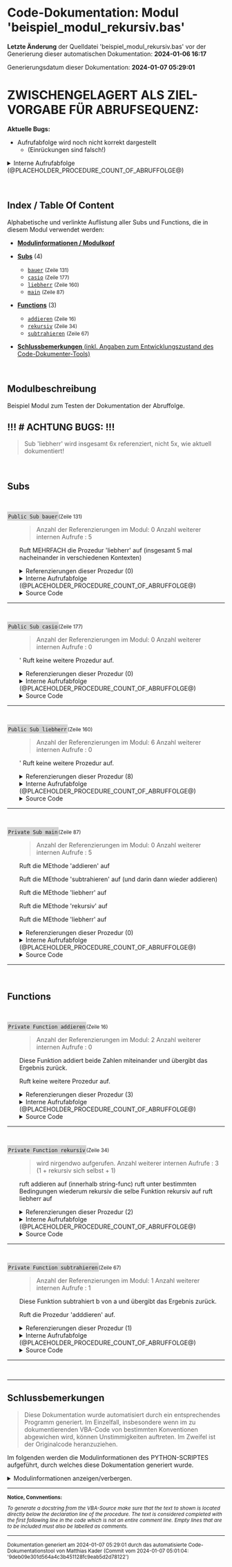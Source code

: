 ﻿# Code-Dokumentation: Modul 'beispiel_modul_rekursiv.bas'



**Letzte Änderung** der Quelldatei 'beispiel_modul_rekursiv.bas' vor der Generierung dieser automatischen Dokumentation: **2024-01-06 16:17**


Generierungsdatum dieser Dokumentation: **2024-01-07 05:29:01**









<!-- TODO: nur temporrary!  -->
# ZWISCHENGELAGERT ALS ZIEL-VORGABE FÜR ABRUFSEQUENZ:


**Aktuelle Bugs:**

- Aufrufabfolge wird noch nicht korrekt dargestellt 
    - (Einrückungen sind falsch!)






<details>
    <summary>      Interne Aufrufabfolge (@PLACEHOLDER_PROCEDURE_COUNT_OF_ABRUFFOLGE@)</summary>

---





@PLACEHOLDER_PROCEDURE_ABRUFFOLGE_INTRODUCTION@





@PLACEHOLDER_PROCEDURE_ABRUFFOLGE_ENTRY@








<!-- TODO: Platzhalter platz -->
<br>
<br>
<br>
<br>
<br>
STATIC  - EXEMPLARISCHES ZIEL- OUTPUT für MAIN:

<!-- TODO: Links einfügen! gleiches prinzip wie bei  references!-->




* ```hauptfunc1```
  * ```unterfunktionA```
    * ```wiederholungsfunktion```
  * ```unterfunktionB```
* ```hauptfunc2```
* ```hauptfunc3```
* ```wiederholungsfunktion```
  * ```wiederholungsfunktion```




</details>


﻿


<!-- --------------------------------------------------------------- -->
<!-- Index / TOC -->
<!-- --------------------------------------------------------------- -->

## Index / Table Of Content

Alphabetische und verlinkte Auflistung aller Subs und Functions, die in diesem Modul verwendet werden:

* [**Modulinformationen / Modulkopf**](#sec_modulinfos)
  

  
  <!-- ---------- SUBS: --------------- -->

* [**Subs**](#sec_subs) (4)
  
  * [```bauer```](#bauer) <small>(Zeile 131)</small>
  * [```casio```](#casio) <small>(Zeile 177)</small>
  * [```liebherr```](#liebherr) <small>(Zeile 160)</small>
  * [```main```](#main) <small>(Zeile 87)</small>
  




  <!-- ---------- FUNCTIONS: --------------- -->


* [**Functions**](#sec_functions) (3)
  
  
  * [```addieren```](#addieren) <small>(Zeile 16)</small>
  * [```rekursiv```](#rekursiv) <small>(Zeile 34)</small>
  * [```subtrahieren```](#subtrahieren) <small>(Zeile 67)</small>
  




  <!-- ---------- TAIL: --------------- -->


* [**Schlussbemerkungen** (inkl. Angaben zum Entwicklungszustand des Code-Dokumenter-Tools)](#sec_tail)




﻿


<a name="sec_modulinfos"></a>

## Modulbeschreibung

  
 Beispiel Modul zum Testen der Dokumentation der Abruffolge.

 ## !!! # ACHTUNG BUGS: !!!
 > Sub 'liebherr' wird insgesamt 6x referenziert, nicht 5x, wie aktuell dokumentiert!

﻿
<!-- -------------------------------------------------- -->
<!-- SECTION-START : SUBS -->
<!-- -------------------------------------------------- -->

<a name="sec_subs"></a>

## Subs


﻿





<!-- --------------------------------------------------------------- -->
<!-- NEUE PROZEDUR-DOKUMENTATION -->
<!-- NEUE PROZEDUR-DOKUMENTATION -->
<!-- NEUE PROZEDUR-DOKUMENTATION -->
<!-- --------------------------------------------------------------- -->




<a name="bauer"></a>
<span style="background-color: lightgrey; padding: 2px;">```Public Sub bauer```</span><small>(Zeile 131)</small>

<div style="padding-left:2em;">

>  Anzahl der Referenzierungen im Modul: 0
 Anzahl weiterer internen Aufrufe : 5

 Ruft MEHRFACH die Prozedur 'liebherr' auf (insgesamt 5 mal nacheinander in verschiedenen Kontexten)





<details>

<summary> Referenzierungen dieser Prozedur (0)</summary>

<div style="padding-left:1em;">



Kein Aufruf gefunden.







</details

</div>











<!-- TODO: ABRUFABFOLGE (DEV) -->

<details>
    <summary>      Interne Aufrufabfolge (@PLACEHOLDER_PROCEDURE_COUNT_OF_ABRUFFOLGE@)</summary>

---


@PLACEHOLDER_PROCEDURE_ABRUFFOLGE_INTRODUCTION@


<!-- <div style="padding-left:1em;"> -->








- ```liebherr``` <small> : [Zeile 141] : ```    call liebherr``` </small>
      
      - (! # TODO ABSCHLUSS DER REKURSIONEN INNERHALB DER ZULETZT DEOKUMENTIERTEN PROEDURZ @prepare_single_call_sequence_docs @ line : 1404 : Aufruf aus Instanz liebherr , counts_indents=3)



- ```liebherr``` <small> : [Zeile 142] : ```    call liebherr ' Aufruf``` </small>
      
      - (! # TODO ABSCHLUSS DER REKURSIONEN INNERHALB DER ZULETZT DEOKUMENTIERTEN PROEDURZ @prepare_single_call_sequence_docs @ line : 1404 : Aufruf aus Instanz liebherr , counts_indents=3)



- ```liebherr``` <small> : [Zeile 144] : ```    call liebherr("ERROR") ' Aufruf waere zwar ungültig, aber Prozedur könnte ja anders aussehen!``` </small>
      
      - (! # TODO ABSCHLUSS DER REKURSIONEN INNERHALB DER ZULETZT DEOKUMENTIERTEN PROEDURZ @prepare_single_call_sequence_docs @ line : 1404 : Aufruf aus Instanz liebherr , counts_indents=3)



- ```liebherr``` <small> : [Zeile 148] : ```    var = liebherr("gvkil")``` </small>
      
      - (! # TODO ABSCHLUSS DER REKURSIONEN INNERHALB DER ZULETZT DEOKUMENTIERTEN PROEDURZ @prepare_single_call_sequence_docs @ line : 1404 : Aufruf aus Instanz liebherr , counts_indents=3)

  - (! # TODO ABSCHLUSS DER REKURSIONEN INNERHALB DER ZULETZT DEOKUMENTIERTEN PROEDURZ @prepare_single_call_sequence_docs @ line : 1404 : Aufruf aus Instanz bauer , counts_indents=1)






<!-- </div> -->








</details>







<details>
    <summary>      Source Code</summary>

---

```
Public Sub bauer()
' Anzahl der Referenzierungen im Modul: 0
' Anzahl weiterer internen Aufrufe : 5
'
''' Ruft MEHRFACH die Prozedur 'liebherr' auf (insgesamt 5 mal nacheinander in verschiedenen Kontexten)
'

    MsgBox("Dies ist ein explizit als public gekennzeichnetes Sub.")

    ' Aufruf:
    call liebherr
    call liebherr ' Aufruf
    
    call liebherr("ERROR") ' Aufruf waere zwar ungültig, aber Prozedur könnte ja anders aussehen!

    ' Wiederum unügltig:
    var = liebherr
    var = liebherr("gvkil")





End Sub

```

</details>


</div>


---


<!-- --------------------------------------------------------------- -->


























﻿





<!-- --------------------------------------------------------------- -->
<!-- NEUE PROZEDUR-DOKUMENTATION -->
<!-- NEUE PROZEDUR-DOKUMENTATION -->
<!-- NEUE PROZEDUR-DOKUMENTATION -->
<!-- --------------------------------------------------------------- -->




<a name="casio"></a>
<span style="background-color: lightgrey; padding: 2px;">```Public Sub casio```</span><small>(Zeile 177)</small>

<div style="padding-left:2em;">

>  Anzahl der Referenzierungen im Modul: 0
 Anzahl weiterer internen Aufrufe : 0

 ' Ruft keine weitere Prozedur auf.




<details>

<summary> Referenzierungen dieser Prozedur (0)</summary>

<div style="padding-left:1em;">



Kein Aufruf gefunden.







</details

</div>











<!-- TODO: ABRUFABFOLGE (DEV) -->

<details>
    <summary>      Interne Aufrufabfolge (@PLACEHOLDER_PROCEDURE_COUNT_OF_ABRUFFOLGE@)</summary>

---


@PLACEHOLDER_PROCEDURE_ABRUFFOLGE_INTRODUCTION@


<!-- <div style="padding-left:1em;"> -->






  - (! # TODO ABSCHLUSS DER REKURSIONEN INNERHALB DER ZULETZT DEOKUMENTIERTEN PROEDURZ @prepare_single_call_sequence_docs @ line : 1404 : Aufruf aus Instanz casio , counts_indents=1)






<!-- </div> -->








</details>







<details>
    <summary>      Source Code</summary>

---

```
   Sub casio()
    ' Anzahl der Referenzierungen im Modul: 0
    ' Anzahl weiterer internen Aufrufe : 0
    '
    ''' ' Ruft keine weitere Prozedur auf.

    MsgBox("Dies ist ein implizit als public gekennzeichnetes Sub.")


End Sub

```

</details>


</div>


---


<!-- --------------------------------------------------------------- -->


























﻿





<!-- --------------------------------------------------------------- -->
<!-- NEUE PROZEDUR-DOKUMENTATION -->
<!-- NEUE PROZEDUR-DOKUMENTATION -->
<!-- NEUE PROZEDUR-DOKUMENTATION -->
<!-- --------------------------------------------------------------- -->




<a name="liebherr"></a>
<span style="background-color: lightgrey; padding: 2px;">```Public Sub liebherr```</span><small>(Zeile 160)</small>

<div style="padding-left:2em;">

>  Anzahl der Referenzierungen im Modul: 6
 Anzahl weiterer internen Aufrufe : 0

 ' Ruft keine weitere Prozedur auf.




<details>

<summary> Referenzierungen dieser Prozedur (8)</summary>

<div style="padding-left:1em;">



Die Prozedur wird in den folgenden, uebergeordneten Prozeduren aufgerufen:



* [```rekursiv```](#rekursiv) : <small>  Zeile 55 : ```    call liebherr``` </small>
* [```rekursiv```](#rekursiv) : <small>  Zeile 57 : ```    call liebherr("nochmal")``` </small>
* [```main```](#main) : <small>  Zeile 117 : ```    call liebherr("vor rekursivem Aufruf")``` </small>
* [```main```](#main) : <small>  Zeile 121 : ```    call liebherr("NACH rekursivem Aufruf")``` </small>
* [```bauer```](#bauer) : <small>  Zeile 141 : ```    call liebherr``` </small>
* [```bauer```](#bauer) : <small>  Zeile 142 : ```    call liebherr ' Aufruf``` </small>
* [```bauer```](#bauer) : <small>  Zeile 144 : ```    call liebherr("ERROR") ' Aufruf waere zwar ungültig, aber Prozedur könnte ja anders aussehen!``` </small>
* [```bauer```](#bauer) : <small>  Zeile 148 : ```    var = liebherr("gvkil")``` </small>




</details

</div>











<!-- TODO: ABRUFABFOLGE (DEV) -->

<details>
    <summary>      Interne Aufrufabfolge (@PLACEHOLDER_PROCEDURE_COUNT_OF_ABRUFFOLGE@)</summary>

---


@PLACEHOLDER_PROCEDURE_ABRUFFOLGE_INTRODUCTION@


<!-- <div style="padding-left:1em;"> -->






      - (! # TODO ABSCHLUSS DER REKURSIONEN INNERHALB DER ZULETZT DEOKUMENTIERTEN PROEDURZ @prepare_single_call_sequence_docs @ line : 1404 : Aufruf aus Instanz liebherr , counts_indents=3)






<!-- </div> -->








</details>







<details>
    <summary>      Source Code</summary>

---

```
   Sub liebherr()
   ' Anzahl der Referenzierungen im Modul: 6
    ' Anzahl weiterer internen Aufrufe : 0
    '
    ''' ' Ruft keine weitere Prozedur auf.


    MsgBox("Dies ist ein implizit als public gekennzeichnetes Sub.")


End Sub

```

</details>


</div>


---


<!-- --------------------------------------------------------------- -->


























﻿





<!-- --------------------------------------------------------------- -->
<!-- NEUE PROZEDUR-DOKUMENTATION -->
<!-- NEUE PROZEDUR-DOKUMENTATION -->
<!-- NEUE PROZEDUR-DOKUMENTATION -->
<!-- --------------------------------------------------------------- -->




<a name="main"></a>
<span style="background-color: lightgrey; padding: 2px;">```Private Sub main```</span><small>(Zeile 87)</small>

<div style="padding-left:2em;">

>  Anzahl der Referenzierungen im Modul: 0
 Anzahl weiterer internen Aufrufe : 5

 Ruft die MEthode 'addieren' auf

 Ruft die MEthode 'subtrahieren' auf (und darin dann wieder addieren)

 Ruft die MEthode 'liebherr' auf

 Ruft die MEthode 'rekursiv' auf

 Ruft die MEthode 'liebherr' auf




<details>

<summary> Referenzierungen dieser Prozedur (0)</summary>

<div style="padding-left:1em;">



Kein Aufruf gefunden.







</details

</div>











<!-- TODO: ABRUFABFOLGE (DEV) -->

<details>
    <summary>      Interne Aufrufabfolge (@PLACEHOLDER_PROCEDURE_COUNT_OF_ABRUFFOLGE@)</summary>

---


@PLACEHOLDER_PROCEDURE_ABRUFFOLGE_INTRODUCTION@


<!-- <div style="padding-left:1em;"> -->








- ```addieren``` <small> : [Zeile 111] : ```        wert = addieren(i, i)``` </small>
      
  - (! # TODO ABSCHLUSS DER REKURSIONEN INNERHALB DER ZULETZT DEOKUMENTIERTEN PROEDURZ @prepare_single_call_sequence_docs @ line : 1404 : Aufruf aus Instanz addieren , counts_indents=1)



- ```subtrahieren``` <small> : [Zeile 112] : ```        wert = subtrahieren(i, i - 1) ' Erklärung siehe @ Func!``` </small>
      


  - ```addieren``` <small> : [Zeile 77] : ```    subtrahieren = addieren(a, -b) ' Parameter b wird mit -1 multipliziert übergeben``` </small>
      
    - (! # TODO ABSCHLUSS DER REKURSIONEN INNERHALB DER ZULETZT DEOKUMENTIERTEN PROEDURZ @prepare_single_call_sequence_docs @ line : 1404 : Aufruf aus Instanz addieren , counts_indents=1)

  - (! # TODO ABSCHLUSS DER REKURSIONEN INNERHALB DER ZULETZT DEOKUMENTIERTEN PROEDURZ @prepare_single_call_sequence_docs @ line : 1404 : Aufruf aus Instanz subtrahieren , counts_indents=1)



- ```liebherr``` <small> : [Zeile 117] : ```    call liebherr("vor rekursivem Aufruf")``` </small>
      
  - (! # TODO ABSCHLUSS DER REKURSIONEN INNERHALB DER ZULETZT DEOKUMENTIERTEN PROEDURZ @prepare_single_call_sequence_docs @ line : 1404 : Aufruf aus Instanz liebherr , counts_indents=3)



- ```rekursiv``` <small> : [Zeile 119] : ```    call rekursiv``` </small>
      


  - ```addieren``` <small> : [Zeile 46] : ```    tx = tx + string(addieren(1,2))``` </small>
      
    - (! # TODO ABSCHLUSS DER REKURSIONEN INNERHALB DER ZULETZT DEOKUMENTIERTEN PROEDURZ @prepare_single_call_sequence_docs @ line : 1404 : Aufruf aus Instanz addieren , counts_indents=1)



  - ```rekursiv``` <small> : [Zeile 50] : ```        rekursiv(tx)``` </small>
  (... recursivly under certain conditions ... )




  - ```liebherr``` <small> : [Zeile 55] : ```    call liebherr``` </small>
  
    - (! # TODO ABSCHLUSS DER REKURSIONEN INNERHALB DER ZULETZT DEOKUMENTIERTEN PROEDURZ @prepare_single_call_sequence_docs @ line : 1404 : Aufruf aus Instanz liebherr , counts_indents=3)



  - ```liebherr``` <small> : [Zeile 57] : ```    call liebherr("nochmal")``` </small>
      
    - (! # TODO ABSCHLUSS DER REKURSIONEN INNERHALB DER ZULETZT DEOKUMENTIERTEN PROEDURZ @prepare_single_call_sequence_docs @ line : 1404 : Aufruf aus Instanz liebherr , counts_indents=3)

  - (! # TODO ABSCHLUSS DER REKURSIONEN INNERHALB DER ZULETZT DEOKUMENTIERTEN PROEDURZ @prepare_single_call_sequence_docs @ line : 1404 : Aufruf aus Instanz rekursiv , counts_indents=1)



- ```liebherr``` <small> : [Zeile 121] : ```    call liebherr("NACH rekursivem Aufruf")``` </small>
      
  - (! # TODO ABSCHLUSS DER REKURSIONEN INNERHALB DER ZULETZT DEOKUMENTIERTEN PROEDURZ @prepare_single_call_sequence_docs @ line : 1404 : Aufruf aus Instanz liebherr , counts_indents=3)

-(! # TODO ABSCHLUSS DER REKURSIONEN INNERHALB DER ZULETZT DEOKUMENTIERTEN PROEDURZ @prepare_single_call_sequence_docs @ line : 1404 : Aufruf aus Instanz main , counts_indents=1)






<!-- </div> -->








</details>







<details>
    <summary>      Source Code</summary>

---

```
Private Sub main()
' Anzahl der Referenzierungen im Modul: 0
' Anzahl weiterer internen Aufrufe : 5
'
''' Ruft die MEthode 'addieren' auf
'
''' Ruft die MEthode 'subtrahieren' auf (und darin dann wieder addieren)
'
''' Ruft die MEthode 'liebherr' auf
'
''' Ruft die MEthode 'rekursiv' auf
'
''' Ruft die MEthode 'liebherr' auf

' Das hier soll nirgendwo stehen.

    dim i as integer

    i = 10

    for i = 0 to 10
        
        msgbox(i)
        ' Ausgabe:
        wert = addieren(i, i)
        wert = subtrahieren(i, i - 1) ' Erklärung siehe @ Func!

    next i


    call liebherr("vor rekursivem Aufruf")

    call rekursiv

    call liebherr("NACH rekursivem Aufruf")


End Sub

```

</details>


</div>


---


<!-- --------------------------------------------------------------- -->


























﻿
<!-- -------------------------------------------------- -->
<!-- SECTION-START : FUNCTIONS -->
<!-- -------------------------------------------------- -->

<a name="sec_functions"></a>

## Functions


﻿





<!-- --------------------------------------------------------------- -->
<!-- NEUE PROZEDUR-DOKUMENTATION -->
<!-- NEUE PROZEDUR-DOKUMENTATION -->
<!-- NEUE PROZEDUR-DOKUMENTATION -->
<!-- --------------------------------------------------------------- -->




<a name="addieren"></a>
<span style="background-color: lightgrey; padding: 2px;">```Private Function addieren```</span><small>(Zeile 16)</small>

<div style="padding-left:2em;">

>  Anzahl der Referenzierungen im Modul: 2
 Anzahl weiterer internen Aufrufe : 0

 Diese Funktion addiert beide Zahlen miteinander und übergibt das Ergebnis zurück.

 Ruft keine weitere Prozedur auf.




<details>

<summary> Referenzierungen dieser Prozedur (3)</summary>

<div style="padding-left:1em;">



Die Prozedur wird in den folgenden, uebergeordneten Prozeduren aufgerufen:



* [```rekursiv```](#rekursiv) : <small>  Zeile 46 : ```    tx = tx + string(addieren(1,2))``` </small>
* [```subtrahieren```](#subtrahieren) : <small>  Zeile 77 : ```    subtrahieren = addieren(a, -b) ' Parameter b wird mit -1 multipliziert übergeben``` </small>
* [```main```](#main) : <small>  Zeile 111 : ```        wert = addieren(i, i)``` </small>




</details

</div>











<!-- TODO: ABRUFABFOLGE (DEV) -->

<details>
    <summary>      Interne Aufrufabfolge (@PLACEHOLDER_PROCEDURE_COUNT_OF_ABRUFFOLGE@)</summary>

---


@PLACEHOLDER_PROCEDURE_ABRUFFOLGE_INTRODUCTION@


<!-- <div style="padding-left:1em;"> -->






  - (! # TODO ABSCHLUSS DER REKURSIONEN INNERHALB DER ZULETZT DEOKUMENTIERTEN PROEDURZ @prepare_single_call_sequence_docs @ line : 1404 : Aufruf aus Instanz addieren , counts_indents=1)






<!-- </div> -->








</details>







<details>
    <summary>      Source Code</summary>

---

```
Private Function addieren(a as integer, b as integer) as integer
' Anzahl der Referenzierungen im Modul: 2
' Anzahl weiterer internen Aufrufe : 0
'
''' Diese Funktion addiert beide Zahlen miteinander und übergibt das Ergebnis zurück.
'
' Ruft keine weitere Prozedur auf.


    ' Addieren:
    addieren = a + b

End Function

```

</details>


</div>


---


<!-- --------------------------------------------------------------- -->


























﻿





<!-- --------------------------------------------------------------- -->
<!-- NEUE PROZEDUR-DOKUMENTATION -->
<!-- NEUE PROZEDUR-DOKUMENTATION -->
<!-- NEUE PROZEDUR-DOKUMENTATION -->
<!-- --------------------------------------------------------------- -->




<a name="rekursiv"></a>
<span style="background-color: lightgrey; padding: 2px;">```Private Function rekursiv```</span><small>(Zeile 34)</small>

<div style="padding-left:2em;">

>  wird nirgendwo aufgerufen.
 Anzahl weiterer internen Aufrufe : 3 (1 + rekursiv sich selbst + 1)

 ruft addieren auf (innerhalb string-func)
 ruft unter bestimmten Bedingungen wiederum rekursiv die selbe Funktion rekursiv auf
 ruft liebherr auf






<details>

<summary> Referenzierungen dieser Prozedur (2)</summary>

<div style="padding-left:1em;">



Die Prozedur wird in den folgenden, uebergeordneten Prozeduren aufgerufen:



* [```rekursiv```](#rekursiv) : <small>  Zeile 50 : ```        rekursiv(tx)``` </small>
* [```main```](#main) : <small>  Zeile 119 : ```    call rekursiv``` </small>




</details

</div>











<!-- TODO: ABRUFABFOLGE (DEV) -->

<details>
    <summary>      Interne Aufrufabfolge (@PLACEHOLDER_PROCEDURE_COUNT_OF_ABRUFFOLGE@)</summary>

---


@PLACEHOLDER_PROCEDURE_ABRUFFOLGE_INTRODUCTION@


<!-- <div style="padding-left:1em;"> -->








- ```addieren``` <small> : [Zeile 46] : ```    tx = tx + string(addieren(1,2))``` </small>
      
  - (! # TODO ABSCHLUSS DER REKURSIONEN INNERHALB DER ZULETZT DEOKUMENTIERTEN PROEDURZ @prepare_single_call_sequence_docs @ line : 1404 : Aufruf aus Instanz addieren , counts_indents=1)



- ```rekursiv``` <small> : [Zeile 50] : ```        rekursiv(tx)``` </small>
  (... recursivly under certain conditions ... )




- ```liebherr``` <small> : [Zeile 55] : ```    call liebherr``` </small>
  
      - (! # TODO ABSCHLUSS DER REKURSIONEN INNERHALB DER ZULETZT DEOKUMENTIERTEN PROEDURZ @prepare_single_call_sequence_docs @ line : 1404 : Aufruf aus Instanz liebherr , counts_indents=3)



- ```liebherr``` <small> : [Zeile 57] : ```    call liebherr("nochmal")``` </small>
      
      - (! # TODO ABSCHLUSS DER REKURSIONEN INNERHALB DER ZULETZT DEOKUMENTIERTEN PROEDURZ @prepare_single_call_sequence_docs @ line : 1404 : Aufruf aus Instanz liebherr , counts_indents=3)

  - (! # TODO ABSCHLUSS DER REKURSIONEN INNERHALB DER ZULETZT DEOKUMENTIERTEN PROEDURZ @prepare_single_call_sequence_docs @ line : 1404 : Aufruf aus Instanz rekursiv , counts_indents=1)






<!-- </div> -->








</details>







<details>
    <summary>      Source Code</summary>

---

```
Private Function rekursiv(tx as string) as string
' wird nirgendwo aufgerufen.
' Anzahl weiterer internen Aufrufe : 3 (1 + rekursiv sich selbst + 1)
'
' ruft addieren auf (innerhalb string-func)
' ruft unter bestimmten Bedingungen wiederum rekursiv die selbe Funktion rekursiv auf
' ruft liebherr auf
'
'


    ' Addieren:
    tx = tx + string(addieren(1,2))

    if len(tx) < 10 then

        rekursiv(tx)

    end if


    call liebherr

    call liebherr("nochmal")




End Function

```

</details>


</div>


---


<!-- --------------------------------------------------------------- -->


























﻿





<!-- --------------------------------------------------------------- -->
<!-- NEUE PROZEDUR-DOKUMENTATION -->
<!-- NEUE PROZEDUR-DOKUMENTATION -->
<!-- NEUE PROZEDUR-DOKUMENTATION -->
<!-- --------------------------------------------------------------- -->




<a name="subtrahieren"></a>
<span style="background-color: lightgrey; padding: 2px;">```Private Function subtrahieren```</span><small>(Zeile 67)</small>

<div style="padding-left:2em;">

>  Anzahl der Referenzierungen im Modul: 1
 Anzahl weiterer internen Aufrufe : 1

 Diese Funktion subtrahiert b von a und übergibt das Ergebnis zurück.


 Ruft die  Prozedur 'adddieren' auf.




<details>

<summary> Referenzierungen dieser Prozedur (1)</summary>

<div style="padding-left:1em;">



Die Prozedur wird in den folgenden, uebergeordneten Prozeduren aufgerufen:



* [```main```](#main) : <small>  Zeile 112 : ```        wert = subtrahieren(i, i - 1) ' Erklärung siehe @ Func!``` </small>




</details

</div>











<!-- TODO: ABRUFABFOLGE (DEV) -->

<details>
    <summary>      Interne Aufrufabfolge (@PLACEHOLDER_PROCEDURE_COUNT_OF_ABRUFFOLGE@)</summary>

---


@PLACEHOLDER_PROCEDURE_ABRUFFOLGE_INTRODUCTION@


<!-- <div style="padding-left:1em;"> -->








- ```addieren``` <small> : [Zeile 77] : ```    subtrahieren = addieren(a, -b) ' Parameter b wird mit -1 multipliziert übergeben``` </small>
      
  - (! # TODO ABSCHLUSS DER REKURSIONEN INNERHALB DER ZULETZT DEOKUMENTIERTEN PROEDURZ @prepare_single_call_sequence_docs @ line : 1404 : Aufruf aus Instanz addieren , counts_indents=1)

  - (! # TODO ABSCHLUSS DER REKURSIONEN INNERHALB DER ZULETZT DEOKUMENTIERTEN PROEDURZ @prepare_single_call_sequence_docs @ line : 1404 : Aufruf aus Instanz subtrahieren , counts_indents=1)






<!-- </div> -->








</details>







<details>
    <summary>      Source Code</summary>

---

```
Private Function subtrahieren(a as integer, b as integer) as integer
' Anzahl der Referenzierungen im Modul: 1
' Anzahl weiterer internen Aufrufe : 1
'
''' Diese Funktion subtrahiert b von a und übergibt das Ergebnis zurück.
'
'
' Ruft die  Prozedur 'adddieren' auf.

    ' Benutze die addieren Funktion:
    subtrahieren = addieren(a, -b) ' Parameter b wird mit -1 multipliziert übergeben


end Function

```

</details>


</div>


---


<!-- --------------------------------------------------------------- -->


























﻿




---

<a name="sec_tail"></a>

## Schlussbemerkungen



<!-- 
**Notice:**

*To generate a docstring from the VBA-Source, make sure that the text to shown is located directly below the declaration line of the procedure. The text is considered completed with the first following line in the code which is not an entire comment line.  Empty lines that are to be included must also be labelled as comments.*



 **TODO:** Erstellt am (Datum) durch das  automatisierte Code-Dokumentationstool von .... in der Version ....







---



**ODER:** -->

> Diese Dokumentation wurde automatisiert durch ein entsprechendes Programm generiert. Im Einzelfall, insbesondere wenn im zu dokumentierenden VBA-Code von  bestimmten Konventionen abgewichen wird, können Unstimmigkeiten auftreten. Im Zweifel ist der Originalcode heranzuziehen.


Im folgenden werden die Modulinformationen des PYTHON-SCRIPTES aufgeführt, durch welches diese Dokumentation generiert wurde.

<details>

<summary> Modulinformationen anzeigen/verbergen.
</summary>

  <br>Created on: Fri, 2023-12-29 (00:45:39)<br><br><br>@author: Matthias Kader<br><br><br>Für Ziel und Ablauf des Scriptes siehe MArkdown im Verzeichnis ../Tests/Programmablauf.html<br><br><br><br><br>### Fertig implementiert:<br><br>• Implementierung Inhaltsverzeichnis / Index<br><br>• Gesamtlayout inkl. Titel, Zwischenüberschriften für einzelne Sections<br><br>• Einbindung vom Programmkopf-Docstring<br><br>• Implementierung von References-Durchsuchungen<br><br>• Implementierung eines Exportes zu HTML<br><br><br><br>• Einbindung organisatorischer Daten bzgl. des zu dokumentierenden Codes und des verwendeten Skripts zum Dokumentieren<br><br>• Implementierung der Calling Sequence: Für jede Prozedur: Aufzählung der Aufrufe anderer, in dieser Dokumentation behandelten Prozeduren.<br>Bislang wird eine einfache Auflistung gegeben. Perspektivisch wäre eine rekursiver Ansatz denkbar, sodass je Aufruf wieder alle Aufrufe innerhabl dieser Prozedur gelistet werden können usw...<br><br><br><br>### TODO: Größere TODOS:<br><br><br>• Call Sequenz / Calling Sequence:<br><br>Schön (Ausblick) wäre auch ein weiterer Unterpunkt pro Prozedur, in der die Aufrufabfolge hervorgeht.<br>Idee ist etwas wie die Aufrufebenen-Auflistung beim Noten-Converter-Programm, d.h. ausgehend von einer Prozedur soll eine Liste stehen der Aufrufe von weiteren Prozeduren die aufgerufen werden (und die in diesem Dokument auch dokumentiert werden... also keine Builtins o.ä.). Im Idealfall kann jeder Punkt dieser Liste wiederum erweitert/expanded werden, darin ist dann wiederum die Liste von DIESER AUFGERUFENEN Funktion drin usw... Rekursiv. Jede Methode, die einmal so dokumentiert wurde kann weiter verwendet werden per Direktzugriff....<br><br><br><br>### AUSBLICK für später und in schön:<br><br>• Index an der Seite wie eine NavBar zum einzelnd scrollen<br><br><br><br># TODO / CURRENT DEV:<br>    Aufrufebenen im 'main' untersuchen, inkl. Rekursive Auflistung aller Calls.<br><br>

</details>

---

<small>

**Notice, Convnentions:**

*To generate a docstring from the VBA-Source make sure that the text to shown is located directly below the declaration line of the procedure. The text is considered completed with the first following line in the code which is not an entire comment line.  Empty lines that are to be included must also be labelled as comments.*

</small> 

---

<small>Dokumentation generiert am 2024-01-07 05:29:01 durch das  automatisierte Code-Dokumentationstool von Matthias Kader (Commit vom 2024-01-07 05:01:04: '9deb09e301d564a4c3b451128fc9eab5d2d78122')</small> 
